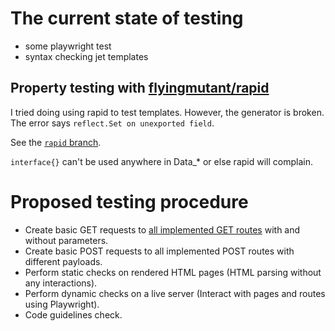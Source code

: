 # The current state of testing

- some playwright test
- syntax checking jet templates

## Property testing with [flyingmutant/rapid](https://github.com/flyingmutant/rapid/)

I tried doing using rapid to test templates. However, the generator is broken. The error says `reflect.Set on unexported field`.

See the [`rapid` branch](https://codeberg.org/VnPower/PixivFE/src/branch/rapid).

`interface{}` can't be used anywhere in Data_* or else rapid will complain.

# Proposed testing procedure

- Create basic GET requests to [all implemented GET routes](https://codeberg.org/VnPower/PixivFE/src/branch/v2/server/middleware/router.go) with and without parameters.
- Create basic POST requests to all implemented POST routes with different payloads.
- Perform static checks on rendered HTML pages (HTML parsing without any interactions).
- Perform dynamic checks on a live server (Interact with pages and routes using Playwright).
- Code guidelines check.
